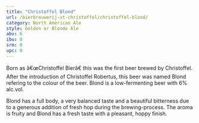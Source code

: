 ```yaml
---
title: "Christoffel Blond"
url: /bierbrouwerij-st-christoffel/christoffel-blond/
category: North American Ale
style: Golden or Blonde Ale
abv: 6
ibu: 0
srm: 0
upc: 0
---
```

Born as â€œChristoffel Bierâ€ this was the first beer brewed by Christoffel. After the introduction of Christoffel Robertus, this beer was named Blond refering to the colour of the beer.  Blond is a low-fermenting beer with 6% alc.vol.

Blond has a full body, a very balanced taste and a beautiful bitterness due to a generous addition of fresh hop during the brewing-process. The aroma is fruity and Blond has a fresh taste with a pleasant, hoppy finish.

